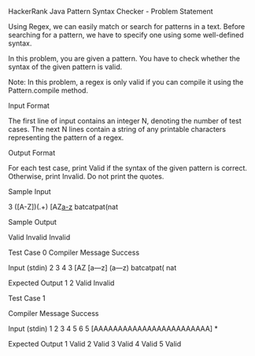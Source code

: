 HackerRank Java Pattern Syntax Checker - Problem Statement

Using Regex, we can easily match or search for patterns in a text. Before searching for a pattern, we have to specify one using some well-defined syntax.

In this problem, you are given a pattern. You have to check whether the syntax of the given pattern is valid.

Note: In this problem, a regex is only valid if you can compile it using the Pattern.compile method.

Input Format

The first line of input contains an integer N, denoting the number of test cases. The next N lines contain a string of any printable characters representing the pattern of a regex.

Output Format

For each test case, print Valid if the syntax of the given pattern is correct. Otherwise, print Invalid. Do not print the quotes.


Sample Input

3
([A-Z])(.+)
[AZ[a-z](a-z)
batcatpat(nat

Sample Output

Valid
Invalid
Invalid



Test Case 0
Compiler Message
Success

Input (stdin)
2
3
4
3
[AZ [a—z] (a—z)
batcatpat( nat

Expected Output
1
2
Valid
Invalid

Test Case 1

Compiler Message
Success

Input (stdin)
1
2
3
4
5
6
5
[AAAAAAAAAAAAAAAAAAAAAAAA] *

Expected Output
1 Valid
2 Valid
3 Valid
4 Valid
5 Valid


